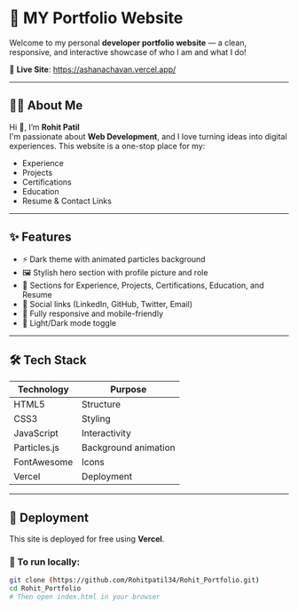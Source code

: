 # 💼 MY Portfolio Website

Welcome to my personal **developer portfolio website** — a clean, responsive, and interactive showcase of who I am and what I do!

🔗 **Live Site**: https://ashanachavan.vercel.app/



---

## 🧑‍💻 About Me

Hi 👋, I’m **Rohit Patil**  
I'm passionate about **Web Development**, and I love turning ideas into digital experiences. This website is a one-stop place for my:

- Experience
- Projects
- Certifications
- Education
- Resume & Contact Links

---

## ✨ Features

- ⚡ Dark theme with animated particles background  
- 🖼️ Stylish hero section with profile picture and role  
- 🧩 Sections for Experience, Projects, Certifications, Education, and Resume  
- 🔗 Social links (LinkedIn, GitHub, Twitter, Email)  
- 📱 Fully responsive and mobile-friendly  
- 🌙 Light/Dark mode toggle

---

## 🛠️ Tech Stack

| Technology | Purpose |
|------------|---------|
| HTML5      | Structure |
| CSS3       | Styling |
| JavaScript | Interactivity |
| Particles.js | Background animation |
| FontAwesome | Icons |
| Vercel     | Deployment |

---

## 🚀 Deployment

This site is deployed for free using **Vercel**.

### 🧪 To run locally:

```bash
git clone (https://github.com/Rohitpatil34/Rohit_Portfolio.git)
cd Rohit_Portfolio
# Then open index.html in your browser





